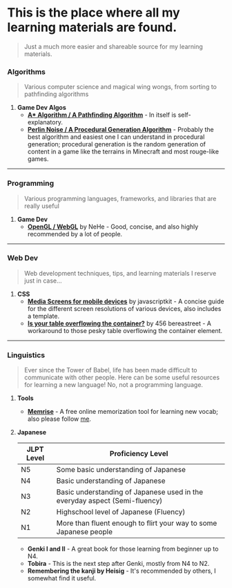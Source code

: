 # This is the place where all my learning materials are found.
> Just a much more easier and shareable source for my learning materials. 



### Algorithms
> Various computer science and magical wing wongs, from sorting to pathfinding algorithms
1. **Game Dev Algos**
    * **[A* Algorithm / A Pathfinding Algorithm](http://theory.stanford.edu/~amitp/GameProgramming/AStarComparison.html)** - In itself is self-explanatory.
    * **[Perlin Noise / A Procedural Generation Algorithm](https://www.redblobgames.com/articles/noise/introduction.html)** - Probably the best algorithm and easiest one I can understand in procedural generation; procedural generation is the random generation of content in a game like the terrains in Minecraft and most rouge-like games.

---
### Programming
> Various programming languages, frameworks, and libraries that are really useful
1. **Game Dev**
    * **[OpenGL / WebGL](http://nehe.gamedev.net/)** by NeHe - Good, concise, and also highly recommended by a lot of people.
---
### Web Dev
> Web development techniques, tips, and learning materials I reserve just in case...
1. **CSS**
    * **[Media Screens for mobile devices](http://javascriptkit.com/dhtmltutors/cssmediaqueries2.shtml)** by javascriptkit - A concise guide for the different screen resolutions of various devices, also includes a template.
    * **[Is your table overflowing the container?](https://www.456bereastreet.com/archive/200704/how_to_prevent_html_tables_from_becoming_too_wide/)** by 456 bereastreet - A workaround to those pesky table overflowing the container element.
---
### Linguistics
> Ever since the Tower of Babel, life has been made difficult to communicate with other people.
> Here can be some useful resources for learning a new language! No, not a programming language.

1. **Tools**
    * **[Memrise](https://www.memrise.com/home/)** - A free online memorization tool for learning new vocab; also please follow [me](https://www.memrise.com/user/OxygenJam/).
  
2. **Japanese**

   | JLPT Level | Proficiency Level |
   | --- | --- |
   | N5 | Some basic understanding of Japanese|
   | N4 | Basic understanding of Japanese |
   | N3 | Basic understanding of Japanese used in the everyday aspect (Semi-fluency) |
   | N2 | Highschool level of Japanese (Fluency) |
   | N1 | More than fluent enough to flirt your way to some Japanese people |    
    * **Genki I and II** - A great book for those learning from beginner up to N4.
    * **Tobira** - This is the next step after Genki, mostly from N4 to N2.
    * **Remembering the kanji by Heisig** - It's recommended by others, I somewhat find it useful.
  


